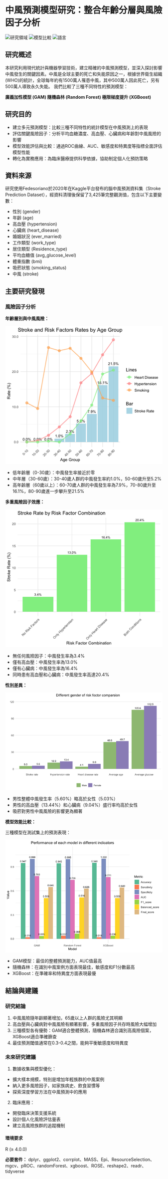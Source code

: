 # 中風預測模型研究：整合年齡分層與風險因子分析

![研究領域](https://img.shields.io/badge/%E7%A0%94%E7%A9%B6%E9%A0%98%E5%9F%9F-%E4%B8%AD%E9%A2%A8%E9%A0%90%E6%B8%AC-blue)
![模型比較](https://img.shields.io/badge/%E6%A8%A1%E5%9E%8B%E6%AF%94%E8%BC%83-GAM%7CRandomForest%7CXGBoost-orange)
![語言](https://img.shields.io/badge/%E8%AA%9E%E8%A8%80-R-lightgrey)

## 研究概述
本研究利用現代統計與機器學習技術，建立精確的中風預測模型，並深入探討影響中風發生的關鍵因素。中風是全球主要的死亡和失能原因之一，根據世界衛生組織(WHO)的統計，全球每年約有1500萬人罹患中風，其中500萬人因此死亡，另有500萬人導致永久失能。
我們比較了三種不同特性的預測模型：

**廣義加性模型 (GAM)
隨機森林 (Random Forest)
極限梯度提升 (XGBoost)**

## 研究目的
- 建立多元預測模型：比較三種不同特性的統計模型在中風預測上的表現
- 評估關鍵風險因子：分析平均血糖濃度、高血壓、心臟病和年齡對中風風險的影響
- 模型效能評估與比較：通過ROC曲線、AUC、敏感度和特異度等指標全面評估模型性能
- 轉化為實務應用：為臨床醫療提供科學依據，協助制定個人化預防策略

## 資料來源
研究使用Fedesoriano於2020年在Kaggle平台發布的腦中風預測資料集（Stroke Prediction Dataset），經資料清理後保留了3,425筆完整觀測值，包含以下主要變數：

- 性別 (gender)
- 年齡 (age)
- 高血壓 (hypertension)
- 心臟病 (heart_disease)
- 婚姻狀況 (ever_married)
- 工作類型 (work_type)
- 居住類型 (Residence_type)
- 平均血糖值 (avg_glucose_level)
- 體重指數 (bmi)
- 吸菸狀態 (smoking_status)
- 中風 (stroke)

## 主要研究發現

### 風險因子分析

**年齡層別與中風風險：**

![bar_Chart](image/Stroke-and-Risk-Factors-Rates-by-Age-Group.png)

- 低年齡層（0-30歲）：中風發生率接近於零
- 中年層（30-60歲）：30-40歲人群的中風發生率約1.0%，50-60歲升至5.2%
- 高年齡層（60歲以上）：60-70歲人群的中風發生率為7.9%，70-80歲升至16.1%，80-90歲進一步攀升至21.5%


**多重風險因子效應：**

![bar_Chart](image/Stroke-Rate-by-Risk-Factor-Combination.png)

- 無任何風險因子：中風發生率為3.4%
- 僅有高血壓：中風發生率為13.0%
- 僅有心臟病：中風發生率為16.4%
- 同時患有高血壓和心臟病：中風發生率高達20.4%


**性別差異：**

![bar_Chart](image/different-gender-of-risk-factor-comparsion.png)

- 男性整體中風發生率（5.60%）略高於女性（5.03%）
- 男性的高血壓（13.44%）和心臟病（9.04%）盛行率均高於女性
- 吸菸對男性中風風險的影響更為顯著

**模型效能比較：**

三種模型在測試集上的預測表現：

![bar Chart](image/model.png)

- GAM模型：最佳的整體預測能力，AUC值最高
- 隨機森林：在識別中風案例方面表現最佳，敏感度和F1分數最高
- XGBoost：在準確率和特異度方面表現最優

## 結論與建議
### 研究結論

1. 中風風險隨年齡顯著增加，65歲以上人群的風險尤其明顯
2. 高血壓與心臟病對中風風險有顯著影響，多重風險因子共存時風險大幅增加
3. 三種模型各有優勢：GAM適合整體預測，隨機森林適合識別高風險個案，XGBoost適合準確篩查
4. 最佳預測閾值通常在0.3-0.4之間，能夠平衡敏感度和特異度

### 未來研究建議

1. 數據收集與模型優化：
- 擴大樣本規模，特別是增加年輕族群的中風案例
- 納入更多風險因子，如家族病史、飲食習慣等
- 探索深度學習方法在中風預測中的應用


2. 臨床應用：
- 開發臨床決策支援系統
- 設計個人化風險評估量表
- 建立高風險族群的追蹤機制


#### 環境要求

R (≥ 4.0.0)

**必要套件：**
dplyr、ggplot2、corrplot、MASS、Epi、ResourceSelection、mgcv、pROC、randomForest、xgboost、ROSE、reshape2、readr、tidyverse
